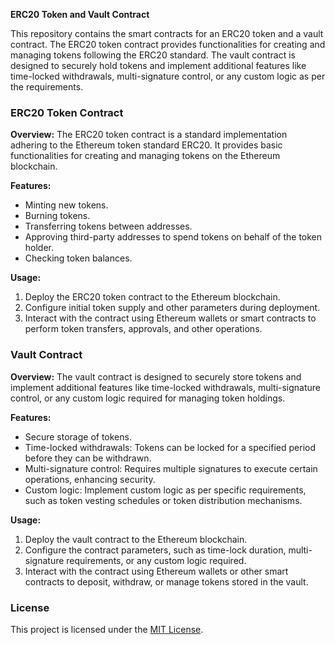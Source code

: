 **ERC20 Token and Vault Contract**

This repository contains the smart contracts for an ERC20 token and a vault contract. The ERC20 token contract provides functionalities for creating and managing tokens following the ERC20 standard. The vault contract is designed to securely hold tokens and implement additional features like time-locked withdrawals, multi-signature control, or any custom logic as per the requirements.

### ERC20 Token Contract

**Overview:**
The ERC20 token contract is a standard implementation adhering to the Ethereum token standard ERC20. It provides basic functionalities for creating and managing tokens on the Ethereum blockchain.

**Features:**
- Minting new tokens.
- Burning tokens.
- Transferring tokens between addresses.
- Approving third-party addresses to spend tokens on behalf of the token holder.
- Checking token balances.

**Usage:**
1. Deploy the ERC20 token contract to the Ethereum blockchain.
2. Configure initial token supply and other parameters during deployment.
3. Interact with the contract using Ethereum wallets or smart contracts to perform token transfers, approvals, and other operations.

### Vault Contract

**Overview:**
The vault contract is designed to securely store tokens and implement additional features like time-locked withdrawals, multi-signature control, or any custom logic required for managing token holdings.

**Features:**
- Secure storage of tokens.
- Time-locked withdrawals: Tokens can be locked for a specified period before they can be withdrawn.
- Multi-signature control: Requires multiple signatures to execute certain operations, enhancing security.
- Custom logic: Implement custom logic as per specific requirements, such as token vesting schedules or token distribution mechanisms.

**Usage:**
1. Deploy the vault contract to the Ethereum blockchain.
2. Configure the contract parameters, such as time-lock duration, multi-signature requirements, or any custom logic required.
3. Interact with the contract using Ethereum wallets or other smart contracts to deposit, withdraw, or manage tokens stored in the vault.


### License

This project is licensed under the [MIT License](LICENSE).
